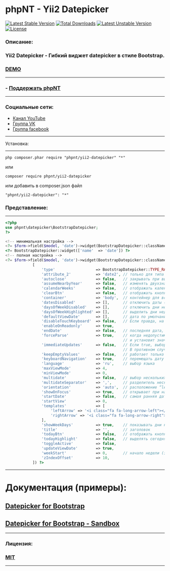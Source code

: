 phpNT - Yii2 Datepicker
================================
[![Latest Stable Version](https://poser.pugx.org/phpnt/yii2-datepicker/v/stable)](https://packagist.org/packages/phpnt/yii2-datepicker) [![Total Downloads](https://poser.pugx.org/phpnt/yii2-datepicker/downloads)](https://packagist.org/packages/phpnt/yii2-datepicker) [![Latest Unstable Version](https://poser.pugx.org/phpnt/yii2-datepicker/v/unstable)](https://packagist.org/packages/phpnt/yii2-datepicker) [![License](https://poser.pugx.org/phpnt/yii2-datepicker/license)](https://packagist.org/packages/phpnt/yii2-datepicker)
### Описание:
### Yii2 Datepicker - Гибкий виджет datepicker в стиле Bootstrap.
### [DEMO](http://phpnt.com/widget/datepicker)

------------
### - [Поддержать phpNT](http://phpnt.com/donate/index)
------------

### Социальные сети:
 - [Канал YouTube](https://www.youtube.com/c/phpnt)
 - [Группа VK](https://vk.com/phpnt)
 - [Группа facebook](https://www.facebook.com/Phpnt-595851240515413/)

------------

Установка:

------------

```
php composer.phar require "phpnt/yii2-datepicker" "*"
```
или

```
composer require phpnt/yii2-datepicker
```

или добавить в composer.json файл

```
"phpnt/yii2-datepicker": "*"
```

### Представление:
------------
```php
<?php
use phpnt\datepicker\BootstrapDatepicker;
?>
```
```php
<!-- минимальная настройка -->
<?= $form->field($model, 'date')->widget(BootstrapDatepicker::className()) ?>
<?= BootstrapDatepicker::widget(['name'  => 'date']) ?>
<!-- полная настройка -->
<?= $form->field($model, 'date')->widget(BootstrapDatepicker::className(),
            [
                'type'                  => BootstrapDatepicker::TYPE_RANGE,     // тип виджета TYPE_TEXT, TYPE_COMPONENT, TYPE_EMBEDDED, TYPE_RANGE (по умолчанию TYPE_TEXT)
                'attribute_2'           => 'date2', // только для типа TYPE_RANGE
                'autoclose'             => false,   // закрывать при выборе
                'assumeNearbyYear'      => false,   // изменять двухзначный год на четырехзначный (например "17" изменит на "2017")
                'calendarWeeks'         => false,   // отображать календарную неделю
                'clearBtn'              => false,   // отображать кнопку очистить
                'container'             => 'body',  // контейнер для всплывающего окна
                'datesDisabled'         => [],      // отключить даты (например ['12.04.2017', '30.04.2017'])
                'daysOfWeekDisabled'    => [],      // отключить дни недели от 0 до 6 (например ['0', '6'])
                'daysOfWeekHighlighted' => [],      // выделить дни недели от 0 до 6 (например ['0', '6'])
                'defaultViewDate'       => [],      // дата по умолчанию (например ['day' => '25', 'month' => '04', 'year' => '2017'])
                'disableTouchKeyboard'  => false,   // Если правда, на мобильных устройствах не будет отображаться клавиатура
                'enableOnReadonly'      => true,
                'endDate'               => false,   // последняя дата, которую можно выбрать; Все последующие даты будут отключены (например '17.04.2017')
                'forceParse'            => true,    // когда недопустимая дата остается в поле ввода, виджет принудительно проанализирует ее значение
                                                    // и установит значение ввода на новую, действительную дату, соответствующую данному формату.                'format' => 'dd.mm.yyyy',       // формат даты
                'immediateUpdates'      => false,   // Если true, выбор года или месяца в datepicker будет немедленно обновлять значение ввода
                                                    // В противном случае, только выбор дня месяца будет немедленно обновлять значение ввода
                'keepEmptyValues'       => false,   // работает только в range. Если true, выбранное значение не распространяется на другие
                'keyboardNavigation'    => true,    // перемещать дату клавиатурой
                'language'              => 'ru',    // выбор языка
                'maxViewMode'           => 4,
                'minViewMode'           => 0,
                'multidate'             => false,   // выбор нескольких дат (например для двух дат, будет значение 2)
                'multidateSeparator'    => ',',     // разделитель нескольких дат
                'orientation'           => 'auto',  // расположение “left”, “right”, “top”, “bottom”, “auto”
                'showOnFocus'           => true,    // открывает при нажатии на input
                'startDate'             => false,   // самая ранняя дата, которую можно выбрать. Все более ранние даты будут отключены
                'startView'             => 0,
                'templates'             => [
                    'leftArrow' => '<i class="fa fa-long-arrow-left"></i>',
                    'rightArrow' => '<i class="fa fa-long-arrow-right"></i>'
                ],
                'showWeekDays'          => true,    // показывать дни недели
                'title'                 => '',      // заголовок
                'todayBtn'              => false,   // отображать кнопку сегодня
                'todayHighlight'        => false,   // выделять сегодня
                'toggleActive'          => false,
                'updateViewDate'        => true,
                'weekStart'             => 0,       // начало недели (значения от 0 до 6)
                'zIndexOffset'          => 10,
            ]) ?>
```
------------
# Документация (примеры):
## [Datepicker for Bootstrap](https://bootstrap-datepicker.readthedocs.io/en/latest)
## [Datepicker for Bootstrap - Sandbox](https://uxsolutions.github.io/bootstrap-datepicker/?markup=input&format=&weekStart=&startDate=&endDate=&startView=0&minViewMode=0&maxViewMode=4&todayBtn=false&clearBtn=false&language=en&orientation=auto&multidate=&multidateSeparator=&keyboardNavigation=on&forceParse=on#sandbox)
------------
### Лицензия:
### [MIT](https://ru.wikipedia.org/wiki/%D0%9B%D0%B8%D1%86%D0%B5%D0%BD%D0%B7%D0%B8%D1%8F_MIT)
------------
